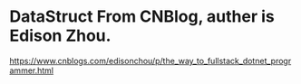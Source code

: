 # DataStruct From CNBlog, auther is Edison Zhou.
 https://www.cnblogs.com/edisonchou/p/the_way_to_fullstack_dotnet_programmer.html
